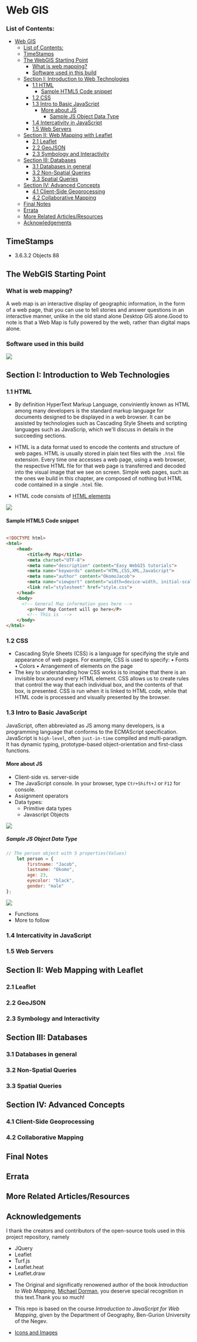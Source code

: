 # Web GIS
### List of Contents:
- [Web GIS](#web-gis)
    - [List of Contents:](#list-of-contents)
  - [TimeStamps](#timestamps)
  - [The WebGIS Starting Point](#the-webgis-starting-point)
    - [What is web mapping?](#what-is-web-mapping)
    - [Software used in this build](#software-used-in-this-build)
  - [Section I: Introduction to Web Technologies](#section-i-introduction-to-web-technologies)
    - [1.1 HTML](#11-html)
      - [Sample HTML5 Code snippet](#sample-html5-code-snippet)
    - [1.2 CSS](#12-css)
    - [1.3 Intro to Basic JavaScript](#13-intro-to-basic-javascript)
      - [More about JS](#more-about-js)
        - [Sample JS Object Data Type](#sample-js-object-data-type)
    - [1.4 Intercativity in JavaScript](#14-intercativity-in-javascript)
    - [1.5 Web Servers](#15-web-servers)
  - [Section II: Web Mapping with Leaflet](#section-ii-web-mapping-with-leaflet)
    - [2.1 Leaflet](#21-leaflet)
    - [2.2 GeoJSON](#22-geojson)
    - [2.3 Symbology and Interactivity](#23-symbology-and-interactivity)
  - [Section III: Databases](#section-iii-databases)
    - [3.1 Databases in general](#31-databases-in-general)
    - [3.2 Non-Spatial Queries](#32-non-spatial-queries)
    - [3.3 Spatial Queries](#33-spatial-queries)
  - [Section IV: Advanced Concepts](#section-iv-advanced-concepts)
    - [4.1 Client-Side Geoprocessing](#41-client-side-geoprocessing)
    - [4.2 Collaborative Mapping](#42-collaborative-mapping)
  - [Final Notes](#final-notes)
  - [Errata](#errata)
  - [More Related Articles/Resources](#more-related-articlesresources)
  - [Acknowledgements](#acknowledgements)

## TimeStamps
- 3.6.3.2 Objects 88
## The WebGIS Starting Point
### What is web mapping?
A web map is an interactive display of geographic information, in the form of a web page, that you can use to tell stories and answer questions in an interactive manner, unlike in the old stand alone Desktop GIS alone.Good to note is that a Web Map is fully powered by the web, rather than digital maps alone.
  ### Software used in this build
  <img src = "https://github.com/OkomoJacob/webGIS/blob/main/3.assets/softwares.png">

## Section I: Introduction to Web Technologies
### 1.1 HTML
- By definition HyperText Markup Language, conviniently known as HTML among many developers is the standard markup language for documents designed to be displayed in a web browser. It can be assisted by technologies such as Cascading Style Sheets and scripting languages such as JavaScrip, which we'll discuss in details in the succeeding sections.
- HTML is a data format used to encode the contents and structure of web pages. HTML is usually stored in plain text files with the `.html` file extension. Every time one accesses a web page, using a web browser, the respective HTML file for that web page is transferred and decoded into the visual image that we see on screen.
Simple web pages, such as the ones we build in this chapter, are composed of nothing but HTML code contained in a single `.html` file. 

- HTML code consists of [HTML elements](https://developer.mozilla.org/en-US/docs/Web/HTML/Element)
<img src = "https://github.com/OkomoJacob/webGIS/blob/main/3.assets/htmlElement.png">

#### Sample HTML5 Code snippet
```html

<!DOCTYPE html>
<html>
    <head>
        <title>My Map</title>
        <meta charset="UTF-8">
        <meta name="description" content="Easy WebGIS tutorials">
        <meta name="keywords" content="HTML,CSS,XML,JavaScript">
        <meta name="author" content="OkomoJacob">
        <meta name="viewport" content="width=device-width, initial-scale=1.0">
        <link rel="stylesheet" href="style.css">
    </head>
    <body>
      <!-- General Map information goes here -->
        <p>Your Map Content will go here</P>
        <!-- This is  -->
    </body>
</html>

```

### 1.2 CSS
- Cascading Style Sheets (CSS) is a language for specifying the style and appearance of web pages. For example, CSS is used to specify:
  • Fonts
  • Colors
  • Arrangement of elements on the page
- The key to understanding how CSS works is to imagine that there is an invisible box around every HTML element. CSS allows us to create rules that control the way that each individual box, and the contents of that box, is presented. CSS is run when it is linked to HTML code, while that HTML code is processed and  visually presented by the browser.

### 1.3 Intro to Basic JavaScript

JavaScript, often abbreviated as JS among many developers, is a programming language that conforms to the ECMAScript specification. JavaScript is `high-level`, often `just-in-time` compiled and multi-paradigm. It has dynamic typing, prototype-based object-orientation and first-class functions.
#### More about JS
- Client-side vs. server-side
- The JavaScript console. In your browser, type `Ctr+Shift+J` or `F12` for console.
- Assignment operators
- Data types:
  - Primitive data types
  - Javascript Objects
<img src = "https://github.com/OkomoJacob/webGIS/blob/main/3.assets/jsDataTypes.png">

##### Sample JS Object Data Type
```jsx
// The person object with 5 properties(Values)
    let person = {
        firstname: "Jacob",
        lastname: "Okomo",
        age: 23,
        eyecolor: "black",
        gender: "male"
};

```
<img src = "https://github.com/OkomoJacob/webGIS/blob/main/3.assets/jsObjects.png">

- Functions
- More to follow 
### 1.4 Intercativity in JavaScript
### 1.5 Web Servers 

## Section II: Web Mapping with Leaflet
### 2.1 Leaflet
### 2.2 GeoJSON
### 2.3 Symbology and Interactivity
  
## Section III: Databases
### 3.1 Databases in general
### 3.2 Non-Spatial Queries
### 3.3 Spatial Queries

## Section IV: Advanced Concepts
### 4.1 Client-Side Geoprocessing
### 4.2 Collaborative Mapping


## Final Notes

## Errata

## More Related Articles/Resources


## Acknowledgements
I thank the creators and contributors of the open-source tools used in this project repository, namely  <br> 
  * JQuery <br>
  * Leaflet <br>
  * Turf.js <br>
  * Leaflet.heat <br>
  * Leaflet.draw <br>

- The Original and significatly renowened author of the book _Introduction to Web Mapping_, [Michael Dorman](link), you deserve special recognition in this text.Thank you so much!

- This repo is based on the course _Introduction to JavaScript for Web Mapping_, given by the Department of Geography, Ben-Gurion University of the Negev.

- [Icons and Images](https://www.flaticon.com/)
